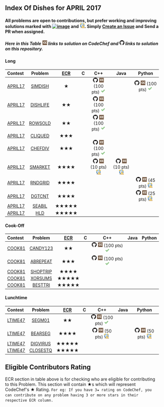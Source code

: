 ## Index Of Dishes for APRIL 2017

#### All problems are open to contributions, but prefer working and improving solutions marked with [![image](../img/WA.png)](#) and [![image](../img/TLE.png)](#). Simply [Create an Issue](https://github.com/iiitv/CodeChef/issues/new) and Send a PR when assigned.

##### Here in this Table ![image](../img/CC.png) links to solution on CodeChef and ![image](../img/GH.png) links to solution on this repository.

<a name="long"></a>
#### Long

| Contest | Problem | [ECR](#ecr) | C | C++ | Java | Python |
|:--------------|:----------------:|:----------------:|:----------------:|:----------------:|:-----------------:|:-----------------:|
| [APRIL17](https://www.codechef.com/APRIL17) | [SIMDISH](https://www.codechef.com/APRIL17/problems/SIMDISH) | ★ | | [![image](../img/GH.png)](APR/APRIL17/SIMDISH/SIMDISH.cpp)  [![image](../img/CC.png)](https://www.codechef.com/viewsolution/13218689) (100 pts) [![image](../img/AC.png)](#) | | [![image](../img/GH.png)](APR/APRIL17/SIMDISH/SIMDISH.py)  [![image](../img/CC.png)](https://www.codechef.com/viewsolution/13214822) (100 pts) [![image](../img/AC.png)](#) |
| [APRIL17](https://www.codechef.com/APRIL17) | [DISHLIFE](https://www.codechef.com/APRIL17/problems/DISHLIFE) | ★★ | | [![image](../img/GH.png)](APR/APRIL17/DISHLIFE/DISHLIFE.cpp)  [![image](../img/CC.png)](https://www.codechef.com/viewsolution/13232008) (100 pts) [![image](../img/AC.png)](#) | | |
| [APRIL17](https://www.codechef.com/APRIL17) | [ROWSOLD](https://www.codechef.com/APRIL17/problems/ROWSOLD) | ★★ | | [![image](../img/GH.png)](APR/APRIL17/ROWSOLD/ROWSOLD.cpp)  [![image](../img/CC.png)](https://www.codechef.com/viewsolution/13284593) (100 pts) [![image](../img/AC.png)](#) | | |
| [APRIL17](https://www.codechef.com/APRIL17) | [CLIQUED](https://www.codechef.com/APRIL17/problems/CLIQUED) | ★★★ | | | | |
| [APRIL17](https://www.codechef.com/APRIL17) | [CHEFDIV](https://www.codechef.com/APRIL17/problems/CHEFDIV) | ★★★ | | [![image](../img/GH.png)](APR/APRIL17/CHEFDIV/CHEFDIV.cpp)  [![image](../img/CC.png)](https://www.codechef.com/viewsolution/13340966) (100 pts) [![image](../img/AC.png)](#) | | |
| [APRIL17](https://www.codechef.com/APRIL17) | [SMARKET](https://www.codechef.com/APRIL17/problems/SMARKET) | ★★★★ | | [![image](../img/GH.png)](APR/APRIL17/SMARKET/SMARKET.cpp)  [![image](../img/CC.png)](https://www.codechef.com/viewsolution/13242167) (10 pts) [![image](../img/TLE.png)](#) | [![image](../img/GH.png)](APR/APRIL17/SMARKET/SMARKET.java)  [![image](../img/CC.png)](https://www.codechef.com/viewsolution/13242308) (10 pts) [![image](../img/TLE.png)](#) | |
| [APRIL17](https://www.codechef.com/APRIL17) | [RNDGRID](https://www.codechef.com/APRIL17/problems/RNDGRID) | ★★★★ | | | | [![image](../img/GH.png)](APR/APRIL17/DGTCNT/DGTCNT.py)  [![image](../img/CC.png)](https://www.codechef.com/viewsolution/13341409) (45 pts) [![image](../img/TLE.png)](#) |
| [APRIL17](https://www.codechef.com/APRIL17) | [DGTCNT](https://www.codechef.com/APRIL17/problems/DGTCNT) | ★★★★ | | | | [![image](../img/GH.png)](APR/APRIL17/DGTCNT/DGTCNT.py)  [![image](../img/CC.png)](https://www.codechef.com/viewsolution/13279156) (25 pts) [![image](../img/TLE.png)](#) |
| [APRIL17](https://www.codechef.com/APRIL17) | [SEABIL](https://www.codechef.com/APRIL17/problems/SEABIL) | ★★★★★ | | | | |
| [APRIL17](https://www.codechef.com/APRIL17) | [HLD](https://www.codechef.com/APRIL17/problems/HLD) | ★★★★★ | | | | |

<a name="cook"></a>
#### Cook-Off

| Contest | Problem | [ECR](#ecr) | C | C++ | Java | Python |
|:--------------|:----------------:|:----------------:|:----------------:|:----------------:|:-----------------:|:-----------------:|
| [COOK81](https://www.codechef.com/COOK81) | [CANDY123](https://www.codechef.com/COOK81/problems/CANDY123) | ★★ | | [![image](../img/GH.png)](APR/COOK81/CANDY123/CANDY123.cpp)  [![image](../img/CC.png)](https://www.codechef.com/viewsolution/13377269) (100 pts) [![image](../img/AC.png)](#) | | |
| [COOK81](https://www.codechef.com/COOK81) | [ABREPEAT](https://www.codechef.com/COOK81/problems/ABREPEAT) | ★★★ | | [![image](../img/GH.png)](APR/COOK81/ABREPEAT/ABREPEAT.cpp)  [![image](../img/CC.png)](https://www.codechef.com/viewsolution/13380740) (100 pts) [![image](../img/AC.png)](#) | | |
| [COOK81](https://www.codechef.com/COOK81) | [SHOPTRIP](https://www.codechef.com/COOK81/problems/SHOPTRIP) | ★★★★ | | | | |
| [COOK81](https://www.codechef.com/COOK81) | [XORSUMS](https://www.codechef.com/COOK81/problems/XORSUMS) | ★★★★★ | | | | |
| [COOK81](https://www.codechef.com/COOK81) | [BESTTRI](https://www.codechef.com/COOK81/problems/BESTTRI) | ★★★★★ | | | | |

<a name="ltime"></a>
#### Lunchtime

| Contest | Problem | [ECR](#ecr) | C | C++ | Java | Python |
|:--------------|:----------------:|:----------------:|:----------------:|:----------------:|:-----------------:|:-----------------:|
| [LTIME47](https://www.codechef.com/LTIME47) | [SEGM01](https://www.codechef.com/LTIME47/problems/SEGM01) | ★★ | | [![image](../img/GH.png)](APR/LTIME47/SEGM01/SEGM01.cpp)  [![image](../img/CC.png)](https://www.codechef.com/viewsolution/13406492) (100 pts) [![image](../img/AC.png)](#) | | |
| [LTIME47](https://www.codechef.com/LTIME47) | [BEARSEG](https://www.codechef.com/LTIME47/problems/BEARSEG) | ★★★★ | | [![image](../img/GH.png)](APR/LTIME47/BEARSEG/BEARSEG.cpp)  [![image](../img/CC.png)](https://www.codechef.com/viewsolution/13408230) (50 pts) [![image](../img/TLE.png)](#) | | [![image](../img/GH.png)](APR/LTIME47/BEARSEG/BEARSEG.py)  [![image](../img/CC.png)](https://www.codechef.com/viewsolution/13408694) (50 pts) [![image](../img/TLE.png)](#) |
| [LTIME47](https://www.codechef.com/LTIME47) | [DIGVIRUS](https://www.codechef.com/LTIME47/problems/DIGVIRUS) | ★★★★★ | | | | |
| [LTIME47](https://www.codechef.com/LTIME47) | [CLOSESTQ](https://www.codechef.com/LTIME47/problems/CLOSESTQ) | ★★★★★ | | | | |


<a name="ecr"></a>
## Eligible Contributors Rating

ECR section in table above is for checking who are eligible for contributing to this Problem.
This section will contain ★s which will represent CodeChef's ★ Rating.
`For eg: If you have 3★ rating on CodeChef, you can contribute on any problem having 3 or more stars in their respective ECR column.`
